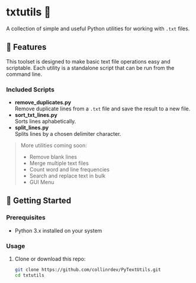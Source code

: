 # txtutils 🧰

A collection of simple and useful Python utilities for working with `.txt` files.

## 🔧 Features

This toolset is designed to make basic text file operations easy and scriptable. Each utility is a standalone script that can be run from the command line.

### Included Scripts

- **remove_duplicates.py**  
  Remove duplicate lines from a `.txt` file and save the result to a new file.
- **sort_txt_lines.py**  
  Sorts lines aphabetically.
- **split_lines.py**  
  Splits lines by a chosen delimiter character.


> More utilities coming soon:    
> - Remove blank lines  
> - Merge multiple text files  
> - Count word and line frequencies  
> - Search and replace text in bulk
> - GUI Menu

## 🚀 Getting Started

### Prerequisites
- Python 3.x installed on your system

### Usage

1. Clone or download this repo:
   ```bash
   git clone https://github.com/collinrdev/PyTextUtils.git
   cd txtutils